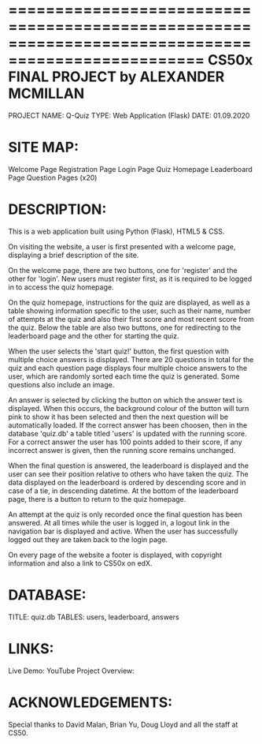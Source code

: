 ===================================================================================================
CS50x FINAL PROJECT by ALEXANDER MCMILLAN
===================================================================================================

PROJECT NAME: Q-Quiz
TYPE: Web Application (Flask)
DATE: 01.09.2020


SITE MAP:
========

Welcome Page
Registration Page
Login Page
Quiz Homepage
Leaderboard Page
Question Pages (x20)


DESCRIPTION:
===========

This is a web application built using Python (Flask), HTML5 & CSS.

On visiting the website, a user is first presented with a welcome page, displaying a brief
description of the site.

On the welcome page, there are two buttons, one for 'register' and the other for 'login'.
New users must register first, as it is required to be logged in to access the quiz homepage.

On the quiz homepage, instructions for the quiz are displayed, as well as a table showing
information specific to the user, such as their name, number of attempts at the quiz and
also their first score and most recent score from the quiz. Below the table are also two
buttons, one for redirecting to the leaderboard page and the other for starting the quiz.

When the user selects the 'start quiz!' button, the first question with multiple choice
answers is displayed. There are 20 questions in total for the quiz and each question page
displays four multiple choice answers to the user, which are randomly sorted each time the
quiz is generated. Some questions also include an image.

An answer is selected by clicking the button on which the answer text is displayed. When this
occurs, the background colour of the button will turn pink to show it has been selected and
then the next question will be automatically loaded. If the correct answer has been choosen,
then in the database 'quiz.db' a table titled 'users' is updated with the running score.
For a correct answer the user has 100 points added to their score, if any incorrect answer is
given, then the running score remains unchanged.

When the final question is answered, the leaderboard is displayed and the user can see their
position relative to others who have taken the quiz. The data displayed on the leaderboard
is ordered by descending score and in case of a tie, in descending datetime. At the bottom of
the leaderboard page, there is a button to return to the quiz homepage.

An attempt at the quiz is only recorded once the final question has been answered.
At all times while the user is logged in, a logout link in the navigation bar is displayed and
active. When the user has successfully logged out they are taken back to the login page.

On every page of the website a footer is displayed, with copyright information and also
a link to CS50x on edX.


DATABASE:
========

TITLE: quiz.db
TABLES: users, leaderboard, answers


LINKS:
=====

Live Demo:
YouTube Project Overview:


ACKNOWLEDGEMENTS:
===============

Special thanks to David Malan, Brian Yu, Doug Lloyd and all the staff at CS50.
